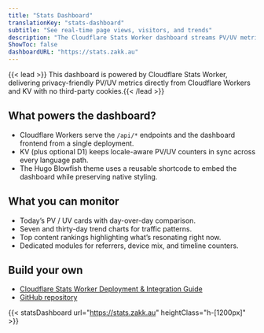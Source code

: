 ```yaml
---
title: "Stats Dashboard"
translationKey: "stats-dashboard"
subtitle: "See real-time page views, visitors, and trends"
description: "The Cloudflare Stats Worker dashboard streams PV/UV metrics, trending posts, and daily trend charts directly from Cloudflare Workers + KV."
ShowToc: false
dashboardURL: "https://stats.zakk.au"
---
```

{{< lead >}}
This dashboard is powered by Cloudflare Stats Worker, delivering privacy-friendly PV/UV metrics directly from Cloudflare Workers and KV with no third-party cookies.{{< /lead >}}

## What powers the dashboard?

- Cloudflare Workers serve the `/api/*` endpoints and the dashboard frontend from a single deployment.
- KV (plus optional D1) keeps locale-aware PV/UV counters in sync across every language path.
- The Hugo Blowfish theme uses a reusable shortcode to embed the dashboard while preserving native styling.

## What you can monitor

- Today’s PV / UV cards with day-over-day comparison.
- Seven and thirty-day trend charts for traffic patterns.
- Top content rankings highlighting what’s resonating right now.
- Dedicated modules for referrers, device mix, and timeline counters.

## Build your own

- <a href="/en/posts/cloudflare-stats-worker-deploy/">Cloudflare Stats Worker Deployment &amp; Integration Guide</a>
- <a href="https://github.com/Zakkaus/cloudflare-stats-worker">GitHub repository</a>

{{< statsDashboard url="https://stats.zakk.au" heightClass="h-[1200px]" >}}

